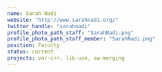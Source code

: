 ```yaml
---
name: Sarah Nadi
website: "http://www.sarahnadi.org/"
twitter_handle: "sarahnadi"
profile_photo_path_staff: "SarahNadi.png"
profile_photo_path_staff_member: "SarahNadi.png"
position: Faculty
status: current
projects: var-c++, lib-use, sw-merging
---
```


